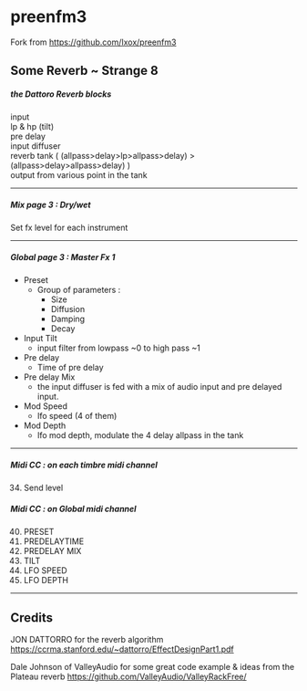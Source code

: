 # preenfm3

Fork from https://github.com/Ixox/preenfm3  

## Some Reverb ~ Strange 8

##### the Dattoro Reverb blocks  
  
input  
lp & hp (tilt)  
pre delay  
input diffuser   
reverb tank ( (allpass>delay>lp>allpass>delay) > (allpass>delay>allpass>delay) )  
output from various point in the tank  

--------------

##### Mix page 3 : Dry/wet

Set fx level for each instrument  

--------------

##### Global page 3 : Master Fx 1

* Preset
    * Group of parameters :
        * Size
        * Diffusion
        * Damping
        * Decay
* Input Tilt 
    * input filter from lowpass ~0 to high pass ~1
* Pre delay 
    * Time of pre delay
* Pre delay Mix 
    * the input diffuser is fed with a mix of audio input and pre delayed input.
* Mod Speed 
    * lfo speed (4 of them)
* Mod Depth 
    * lfo mod depth, modulate the 4 delay allpass in the tank

--------------

##### Midi CC : on each timbre midi channel

34.    Send level

##### Midi CC : on Global midi channel

40.    PRESET
41.    PREDELAYTIME
42.    PREDELAY MIX
43.    TILT
44.    LFO SPEED
45.    LFO DEPTH

--------------

## Credits
JON DATTORRO for the reverb algorithm
https://ccrma.stanford.edu/~dattorro/EffectDesignPart1.pdf

Dale Johnson of ValleyAudio for some great code example & ideas from the Plateau reverb
https://github.com/ValleyAudio/ValleyRackFree/  
